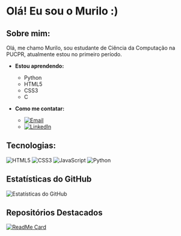 

# Olá! Eu sou o Murilo :)


## Sobre mim:
Olá, me chamo Murilo, sou estudante de Ciência da Computação na PUCPR, atualmente estou no primeiro período.
- **Estou aprendendo:**
  - Python
  - HTML5
  - CSS3
  - C

- **Como me contatar:**
  - [![Email](https://img.shields.io/badge/Email-D14836?style=flat&logo=gmail&logoColor=white)](mailto:murilozimermanfortaleza@outlook.com)
  - [![LinkedIn](https://img.shields.io/badge/LinkedIn-0077B5?style=flat&logo=linkedin&logoColor=white)](https://www.linkedin.com/in/murilo-fortaleza-b30a2a230/)

## Tecnologias:
![HTML5](https://img.shields.io/badge/-HTML5-05122A?style=flat&logo=html5)
![CSS3](https://img.shields.io/badge/-CSS3-05122A?style=flat&logo=css3)
![JavaScript](https://img.shields.io/badge/-JavaScript-05122A?style=flat&logo=javascript)
![Python](https://img.shields.io/badge/-Python-05122A?style=flat&logo=python)

## Estatísticas do GitHub
![Estatísticas do GitHub](https://github-readme-stats.vercel.app/api?username=MuriloZF&show_icons=true&theme=dracula)

## Repositórios Destacados
[![ReadMe Card](https://github-readme-stats.vercel.app/api/pin/?username=MuriloZF&repo=The-Vital-Message&theme=dracula)](https://github.com/MuriloZF/The-Vital-Message)
